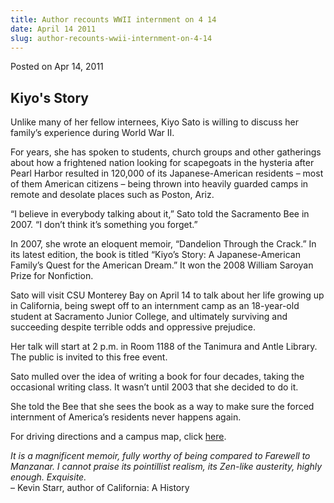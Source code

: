 ```yaml
---
title: Author recounts WWII internment on 4 14
date: April 14 2011
slug: author-recounts-wwii-internment-on-4-14
---
```


 



<span class="date">Posted on Apr 14, 2011    </span>
<h2>Kiyo&apos;s Story</h2>
<p>Unlike many of her fellow internees, Kiyo Sato is willing to
discuss her family&#x2019;s experience during World War II.</p>
<p>For years, she has spoken to students, church groups and other
gatherings about how a frightened nation looking for scapegoats in
the hysteria after Pearl Harbor resulted in 120,000 of its
Japanese-American residents &#x2013; most of them American citizens &#x2013;
being thrown into heavily guarded camps in remote and desolate
places such as Poston, Ariz.</p>
<p>&#x201C;I believe in everybody talking about it,&#x201D; Sato told the
Sacramento Bee in 2007. &#x201C;I don&#x2019;t think it&#x2019;s something you
forget.&#x201D;</p>
<p>In 2007, she wrote an eloquent memoir, &#x201C;Dandelion Through the
Crack.&#x201D; In its latest edition, the book is titled &#x201C;Kiyo&#x2019;s Story: A
Japanese-American Family&#x2019;s Quest for the American Dream.&#x201D; It won
the 2008 William Saroyan Prize for Nonfiction.</p>
<p>Sato will visit CSU Monterey Bay on April 14 to talk about her
life growing up in California, being swept off to an internment
camp as an 18-year-old student at Sacramento Junior College, and
ultimately surviving and succeeding despite terrible odds and
oppressive prejudice.</p>
<p>Her talk will start at 2 p.m. in Room 1188 of the Tanimura and
Antle Library. The public is invited to this free event.</p>
<p>Sato mulled over the idea of writing a book for four decades,
taking the occasional writing class. It wasn&#x2019;t until 2003 that she
decided to do it.</p>
<p>She told the Bee that she sees the book as a way to make sure
the forced internment of America&#x2019;s residents never happens
again.</p>
<p>For driving directions and a campus map, click <a href="https://csumb.edu/map" rel="nofollow">here</a>.</p>
<p><em>It is a magnificent memoir, fully worthy of being compared
to Farewell to Manzanar. I cannot praise its pointillist realism,
its Zen-like austerity, highly enough. Exquisite.</em><br>
&#x2013; Kevin Starr, author of California: A History</br></p>





 
